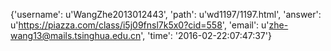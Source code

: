 {'username': u'WangZhe2013012443', 'path': u'wd1197/1197.html', 'answer': u'https://piazza.com/class/i5j09fnsl7k5x0?cid=558', 'email': u'zhe-wang13@mails.tsinghua.edu.cn', 'time': '2016-02-22:07:47:37'}